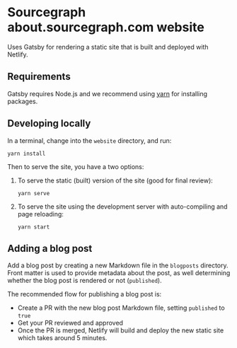 # Sourcegraph about.sourcegraph.com website

Uses Gatsby for rendering a static site that is built and deployed with Netlify.

## Requirements

Gatsby requires Node.js and we recommend using [yarn](https://yarnpkg.com/en/) for installing packages.

## Developing locally

In a terminal, change into the `website` directory, and run:

```shell
yarn install
```

Then to serve the site, you have a two options:

1. To serve the static (built) version of the site (good for final review):

    ```shell
    yarn serve
    ```

2. To serve the site using the development server with auto-compiling and page reloading:

    ```shell
    yarn start
    ```

## Adding a blog post

Add a blog post by creating a new Markdown file in the `blogposts` directory. Front matter is used to provide metadata about the post, as well determining whether the blog post is rendered or not (`published`).

The recommended flow for publishing a blog post is:

 - Create a PR with the new blog post Markdown file, setting `published` to `true`
 - Get your PR reviewed and approved
 - Once the PR is merged, Netlify will build and deploy the new static site which takes around 5 minutes.
